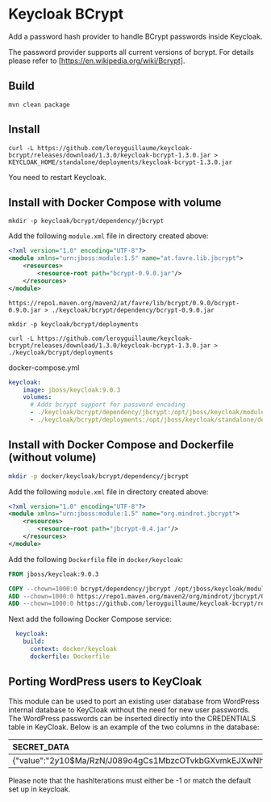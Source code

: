 # Keycloak BCrypt

Add a password hash provider to handle BCrypt passwords inside Keycloak.

The password provider supports all current versions of bcrypt. For details please refer to [https://en.wikipedia.org/wiki/Bcrypt].

## Build
```
mvn clean package
```

## Install
```
curl -L https://github.com/leroyguillaume/keycloak-bcrypt/releases/download/1.3.0/keycloak-bcrypt-1.3.0.jar > KEYCLOAK_HOME/standalone/deployments/keycloak-bcrypt-1.3.0.jar
```
You need to restart Keycloak.

## Install with Docker Compose with volume

`mkdir -p keycloak/bcrypt/dependency/jbcrypt`

Add the following `module.xml` file in directory created above:
```xml
<?xml version="1.0" encoding="UTF-8"?>
<module xmlns="urn:jboss:module:1.5" name="at.favre.lib.jbcrypt">
    <resources>
        <resource-root path="bcrypt-0.9.0.jar"/>
    </resources>
</module>
```

`https://repo1.maven.org/maven2/at/favre/lib/bcrypt/0.9.0/bcrypt-0.9.0.jar > ./keycloak/bcrypt/dependency/bcrypt-0.9.0.jar`


`mkdir -p keycloak/bcrypt/deployments`

`curl -L https://github.com/leroyguillaume/keycloak-bcrypt/releases/download/1.3.0/keycloak-bcrypt-1.3.0.jar > ./keycloak/bcrypt/deployments`


docker-compose.yml
```yml
keycloak:
    image: jboss/keycloak:9.0.3
    volumes:
      # Adds bcrypt support for password encoding
      - ./keycloak/bcrypt/dependency/jbcrypt:/opt/jboss/keycloak/modules/org/mindrot/jbcrypt/main
      - ./keycloak/bcrypt/deployments:/opt/jboss/keycloak/standalone/deployments
```

## Install with Docker Compose and Dockerfile (without volume)

```bash
mkdir -p docker/keycloak/bcrypt/dependency/jbcrypt
```

Add the following `module.xml` file in directory created above:
```xml
<?xml version="1.0" encoding="UTF-8"?>
<module xmlns="urn:jboss:module:1.5" name="org.mindrot.jbcrypt">
    <resources>
        <resource-root path="jbcrypt-0.4.jar"/>
    </resources>
</module>
```

Add the following `Dockerfile` file in `docker/keycloak`: 

```Dockerfile
FROM jboss/keycloak:9.0.3

COPY --chown=1000:0 bcrypt/dependency/jbcrypt /opt/jboss/keycloak/modules/org/mindrot/jbcrypt/main/
ADD --chown=1000:0 https://repo1.maven.org/maven2/org/mindrot/jbcrypt/0.4/jbcrypt-0.4.jar /opt/jboss/keycloak/modules/org/mindrot/jbcrypt/main/
ADD --chown=1000:0 https://github.com/leroyguillaume/keycloak-bcrypt/releases/download/1.2.0/keycloak-bcrypt-1.2.0.jar /opt/jboss/keycloak/standalone/deployments/
```

Next add the following Docker Compose service:

```yml
  keycloak:
    build:
      context: docker/keycloak
      dockerfile: Dockerfile
```

## Porting WordPress users to KeyCloak
This module can be used to port an existing user database from WordPress internal database to KeyCloak without the need for new user passwords.
The WordPress passwords can be inserted directly into the CREDENTIALS table in KeyCloak. Below is an example of the two columns in the database:

| SECRET_DATA | CREDENTIAL_DATA |
| :-- | :-- |
| {"value":"$2y$10$Ma/RzN/J089o4gCs1MbzcOTvkbGXvmkEJXwNh3a3Bj1ZTnlwi93u.","salt":""} | {"hashIterations":-1,"algorithm":"bcrypt"}|

Please note that the hashIterations must either be -1 or match the default set up in keycloak.
